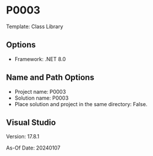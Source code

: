 # P0003

Template: Class Library


## Options

* Framework: .NET 8.0

 
## Name and Path Options

* Project name: P0003
* Solution name: P0003
* Place solution and project in the same directory: False.

 
## Visual Studio

Version: 17.8.1

As-Of Date: 20240107
